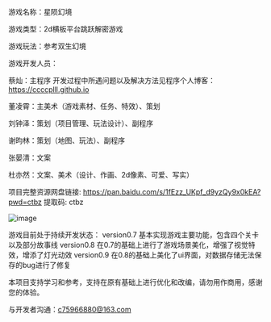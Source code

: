 游戏名称：星陨幻境

游戏类型：2d横板平台跳跃解密游戏

游戏玩法：参考双生幻境

游戏开发人员：

蔡灿：主程序​  开发过程中所遇问题以及解决方法见程序个人博客：https://ccccplll.github.io

董凌霄：主美术（游戏素材、任务、特效）、策划

刘钟泽：策划（项目管理、玩法设计）、副程序​

谢昀林：策划（地图、玩法）、副程序​

张晏清：文案

杜亦然：文案、美术（设计、作画、2d像素、可爱、写实）​

项目完整资源网盘链接: https://pan.baidu.com/s/1fEzz_UKpf_d9yzQy9x0kEA?pwd=ctbz 提取码: ctbz 

![image](https://github.com/user-attachments/assets/90364ea4-cfca-4c49-9551-b0cf4a48c52a)

游戏目前处于持续开发状态：
version0.7 基本实现游戏主要功能，包含四个关卡以及部分故事线
version0.8 在0.7的基础上进行了游戏场景美化，增强了视觉特效，增添了灯光动效
version0.9 在0.8的基础上美化了ui界面，对数据存储无法保存的bug进行了修复

本项目支持学习和参考，支持在原有基础上进行优化和改编，请勿用作商用，感谢您的体验。

与开发者沟通：c75966880@163.com

